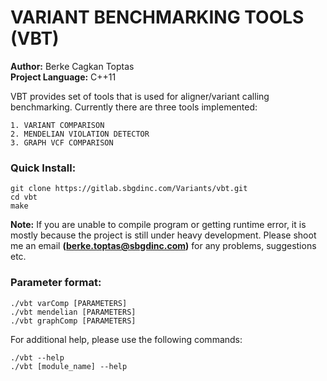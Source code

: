 # VARIANT BENCHMARKING TOOLS (VBT)

**Author:** Berke Cagkan Toptas  
**Project Language:** C++11

VBT provides set of tools that is used for aligner/variant calling benchmarking. Currently there are three tools implemented:

    1. VARIANT COMPARISON
    2. MENDELIAN VIOLATION DETECTOR
    3. GRAPH VCF COMPARISON

### Quick Install:

```
git clone https://gitlab.sbgdinc.com/Variants/vbt.git
cd vbt
make
```

**Note:** If you are unable to compile program or getting runtime error, it is mostly because the project is still under heavy development. Please shoot me an email **(berke.toptas@sbgdinc.com)** for any problems, suggestions etc.

### Parameter format:

```
./vbt varComp [PARAMETERS]
./vbt mendelian [PARAMETERS]
./vbt graphComp [PARAMETERS]
```
For additional help, please use the following commands:

```
./vbt --help
./vbt [module_name] --help
```

